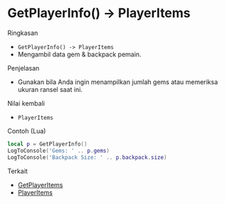 # GetPlayerInfo() -> PlayerItems

Ringkasan
- `GetPlayerInfo() -> PlayerItems`
- Mengambil data gem & backpack pemain.

Penjelasan
- Gunakan bila Anda ingin menampilkan jumlah gems atau memeriksa ukuran ransel saat ini.

Nilai kembali
- `PlayerItems`

Contoh (Lua)
```lua
local p = GetPlayerInfo()
LogToConsole('Gems: ' .. p.gems)
LogToConsole('Backpack Size: ' .. p.backpack.size)
```

Terkait
- [GetPlayerItems](GetPlayerItems.md)
- [PlayerItems](../structures/PlayerItems.md)
